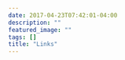 ```yaml
---
date: 2017-04-23T07:42:01-04:00
description: ""
featured_image: ""
tags: []
title: "Links"
---
```


